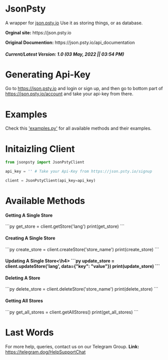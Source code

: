 # JsonPsty

A wrapper for <a href='https://json.psty.io'>json.psty.io</a>
Use it as storing things, or as database.

<p><b>Orginal site:</b> https://json.psty.io</p>
<p><b>Original Documention:</b> https://json.psty.io/api_documentation</p>

<h5>Current/Latest Version: 1.0 (03 May, 2022 || 03:54 PM)</h5>

# Generating Api-Key
Go to https://json.psty.io and login or sign up, and then go to bottom part of https://json.psty.io/account and take your api-key from there.

# Examples
Check this ['examples.py'](https://github.com/SastaDev/JsonPsty/blob/main/examples.py) for all available methods and their examples.

# Initaizling Client
```py
from jsonpsty import JsonPstyClient

api_key = '' # Take your Api-Key from https://json.psty.io/signup

client = JsonPstyClient(api_key=api_key)
```

# Available Methods
<h4>Getting A Single Store</h4>
```py
get_store = client.getStore('lang')
print(get_store)
```

<h4>Creating A Single Store</h4>
```py
create_store = client.createStore('store_name')
print(create_store)
```

<h4>Updating A Single Store<\h4>
```py
update_store = client.updateStore('lang', data={"key": "value"})
print(update_store)
```

<h4>Deleting A Store</h4>
```py
delete_store = client.deleteStore('store_name')
print(delete_store)
```

<h4>Getting All Stores</h4>
```py
get_all_stores = client.getAllStores()
print(get_all_stores)
```


# Last Words
For more help, queries, contact us on our Telegram Group.
<b>Link:</b> https://telegram.dog/HelpSupportChat
